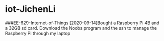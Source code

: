 # iot-JichenLi
###EE-629-Internet-of-Things
[2020-09-14]Bought a Raspberry Pi 4B and a 32GB sd card. Download the Noobs program and the ssh to manage the Raspberry Pi through my laptop